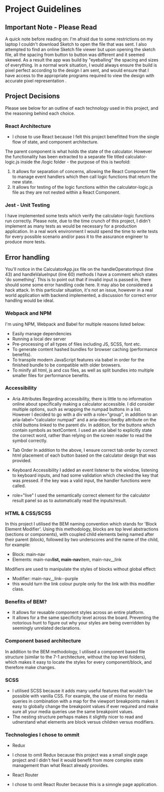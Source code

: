 # Project Guidelines

## Important Note - Please Read

A quick note before reading on: I'm afraid due to some restrictions on my laptop I couldn't download Sketch to open the file that was sent. I also attempted to find an online Sketch file viewer but upon opening the sketch file, all the spacing from button to button was different and it seemed skewed. As a result the app was build by "eyeballing" the spacing and sizes of everything. In a normal work situation, I would always ensure the build is pixel perfect according to the design I am sent, and would ensure that I have access to the appropriate programs required to view the design with accurate pixel representation .

## Project Decisions

Please see below for an outline of each technology used in this project, and the reasoning behind each choice.

### React Architecture

- I chose to use React because I felt this project benefitted from the single flow of state, and component architecture.

The parent <CalculatorApp /> component is what holds the state of the calculator. However the functionality has been extracted to a separate file titled calculator-logic.js inside the /logic folder - the purpose of this is twofold:

1. It allows for separation of concerns, allowing the React Component file to manage event handlers which then call logic functions that return the new state.
2. It allows for testing of the logic functions within the calculator-logic.js file as they are not nested within a React Component.

### Jest - Unit Testing

I have implemented some tests which verify the calculator-logic functions run correctly. Please note, due to the time crunch of this project, I didn't implement as many tests as would be necessary for a production application. In a real work environment I would spend the time to write tests for every possible scenario and/or pass it to the assurance engineer to produce more tests.

## Error handling

You'll notice in the CalculatorApp.jsx file on the handleOperatorInput (line 43) and handleValueInput (line 60) methods I have a comment which states 'do something'. This is to point out that if invalid input is passed in, there should some some error handling code here. It may also be considered a hack attack. In this particular situation, it's not an issue, however in a real world application with backend implemented, a discussion for correct error handling would be ideal.

### Webpack and NPM

I'm using NPM, Webpack and Babel for multiple reasons listed below:

- Easily manage dependencies
- Running a local dev server
- Pre-processing of all types of files including JS, SCSS, font etc.
- To generate content hashed bundles for browser caching (performance benefits).
- To transpile modern JavaScript features via babel in order for the finished bundle to be compatible with older browsers.
- To minify all html, js and css files, as well as split bundles into multiple smaller files for performance benefits.

### Accessibility

- Aria Attributes
  Regarding accessibility, there is little to no information online about specifically making a calculator accessible. I did consider multiple options, such as wrapping the numpad buttons in a list. However I decided to go with a div with a role="group", in addition to an aria-label="calculator numpad" and a aria-describedby attribute on the child buttons linked to the parent div. In addition, for the buttons which contain symbols as textContent. I used an aria label to explicitly state the correct word, rather than relying on the screen reader to read the symbol correctly.

- Tab Order
  In addition to the above, I ensure correct tab order by correct html placement of each button based on the calculator design that was provided.

- Keyboard Accessibility
  I added an event listener to the window, listening to keyboard inputs, and had some validation which checked the key that was pressed. if the key was a valid input, the handler functions were called.

- role="live"
  I used the semantically correct <output> element for the calculator result panel so as to automatically read the inputs/result.

### HTML & CSS/SCSS

In this project I utilised the BEM naming convention which stands for 'Block Element Modifier'. Using this methodology, blocks are top level abstractions (sections or components), with coupled child elements being named after their parent (block), followed by two underscores and the name of the child, for example:

- Block: main-nav
- Elements: main-nav**list, main-nav**item, main-nav\_\_link

Modifiers are used to manipulate the styles of blocks without global effect:

- Modifier: main-nav\_\_link--purple
- this would turn the link colour purple only for the link with this modifier class.

### Benefits of BEM?

- It allows for reusable component styles across an entire platform.
- It allows for a the same specificity level across the board. Preventing the notorious hunt to figure out why your styles are being overridden by seemingly unrelated declarations.

### Component based architecture

In addition to the BEM methodology, I utilised a component based file structure (similar to the 7-1 architecture, without the top level folders), which makes it easy to locate the styles for every component/block, and therefore make changes.

### SCSS

- I utilised SCSS because it adds many useful features that wouldn't be possible with vanilla CSS. For example, the use of mixins for media queries in combination with a map for the viewport breakpoints makes it easy to globally change the breakpoint values if ever required and make sure all your media queries use the same breakpoint values.
- The nesting structure perhaps makes it slightly nicer to read and udnerstand what elements are block versus children versus modifiers.

### Technologies I chose to ommit

- Redux
- I chose to omit Redux because this project was a small single page project and I didn't feel it would benefit from more complex state management than what React already provides.

- React Router
- I chose to omit React Router because this is a simngle page application.
